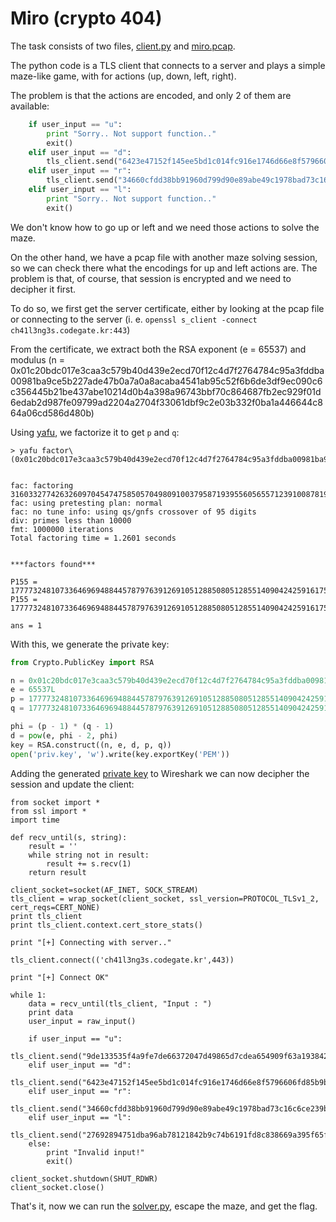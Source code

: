 # Miro (crypto 404)

The task consists of two files, [client.py](client.py) and [miro.pcap](miro.pcap).

The python code is a TLS client that connects to a server
and plays a simple maze-like game, with for actions (up, down, left, right).

The problem is that the actions are encoded, and only 2 of them are available:

```python
    if user_input == "u":
        print "Sorry.. Not support function.."
        exit()
    elif user_input == "d":
        tls_client.send("6423e47152f145ee5bd1c014fc916e1746d66e8f5796606fd85b9b22ad333101\n")
    elif user_input == "r":
        tls_client.send("34660cfdd38bb91960d799d90e89abe49c1978bad73c16c6ce239bc6e3714796\n")
    elif user_input == "l":
        print "Sorry.. Not support function.."
        exit()
```

We don't know how to go up or left and we need those actions to solve the maze.

On the other hand, we have a pcap file with another maze solving session,
so we can check there what the encodings for up and left actions are.
The problem is that, of course, that session is encrypted
and we need to decipher it first.

To do so, we first get the server certificate, either by looking at the pcap file
or connecting to the server (i. e. `openssl s_client -connect ch41l3ng3s.codegate.kr:443`)

From the certificate, we extract both the RSA exponent (e = 65537) and modulus (n = 0x01c20bdc017e3caa3c579b40d439e2ecd70f12c4d7f2764784c95a3fddba00981ba9ce5b227ade47b0a7a0a8acaba4541ab95c52f6b6de3df9ec090c6c356445b21be437abe10214d0b4a398a96743bbf70c864687fb2ec929f01d6edab2d987fe09799ad2204a2704f33061dbf9c2e03b332f0ba1a446644c864a06cd586d480b)

Using [yafu](https://sourceforge.net/projects/yafu/), we factorize it to get `p` and `q`:

```
> yafu factor\(0x01c20bdc017e3caa3c579b40d439e2ecd70f12c4d7f2764784c95a3fddba00981ba9ce5b227ade47b0a7a0a8acaba4541ab95c52f6b6de3df9ec090c6c356445b21be437abe10214d0b4a398a96743bbf70c864687fb2ec929f01d6edab2d987fe09799ad2204a2704f33061dbf9c2e03b332f0ba1a446644c864a06cd586d480b\)


fac: factoring 316033277426326097045474758505704980910037958719395560565571239100878192955228495343184968305477308460190076404967552110644822298179716669689426595435572597197633507818204621591917460417859294285475630901332588545477552125047019022149746524843545923758425353103063134585375275638257720039414711534847429265419
fac: using pretesting plan: normal
fac: no tune info: using qs/gnfs crossover of 95 digits
div: primes less than 10000
fmt: 1000000 iterations
Total factoring time = 1.2601 seconds


***factors found***

P155 = 17777324810733646969488445787976391269105128850805128551409042425916175469483806303918279424710789334026260880628723893508382860291986009694703181381742497
P155 = 17777324810733646969488445787976391269105128850805128551409042425916175469168770593916088768472336728042727873643069063316671869732507795155086000807594027

ans = 1

```

With this, we generate the private key:

```python
from Crypto.PublicKey import RSA

n = 0x01c20bdc017e3caa3c579b40d439e2ecd70f12c4d7f2764784c95a3fddba00981ba9ce5b227ade47b0a7a0a8acaba4541ab95c52f6b6de3df9ec090c6c356445b21be437abe10214d0b4a398a96743bbf70c864687fb2ec929f01d6edab2d987fe09799ad2204a2704f33061dbf9c2e03b332f0ba1a446644c864a06cd586d480bL
e = 65537L
p = 17777324810733646969488445787976391269105128850805128551409042425916175469483806303918279424710789334026260880628723893508382860291986009694703181381742497L
q = 17777324810733646969488445787976391269105128850805128551409042425916175469168770593916088768472336728042727873643069063316671869732507795155086000807594027L

phi = (p - 1) * (q - 1)
d = pow(e, phi - 2, phi)
key = RSA.construct((n, e, d, p, q))
open('priv.key', 'w').write(key.exportKey('PEM'))
```

Adding the generated [private key](priv.key) to Wireshark we can now decipher the session and update the client:

```
from socket import *
from ssl import *
import time

def recv_until(s, string):
    result = ''
    while string not in result:
        result += s.recv(1)
    return result

client_socket=socket(AF_INET, SOCK_STREAM)
tls_client = wrap_socket(client_socket, ssl_version=PROTOCOL_TLSv1_2, cert_reqs=CERT_NONE)
print tls_client
print tls_client.context.cert_store_stats()

print "[+] Connecting with server.."

tls_client.connect(('ch41l3ng3s.codegate.kr',443))

print "[+] Connect OK"

while 1:
    data = recv_until(tls_client, "Input : ")
    print data
    user_input = raw_input()

    if user_input == "u":
        tls_client.send("9de133535f4a9fe7de66372047d49865d7cdea654909f63a193842f36038d362\n")
    elif user_input == "d":
        tls_client.send("6423e47152f145ee5bd1c014fc916e1746d66e8f5796606fd85b9b22ad333101\n")
    elif user_input == "r":
        tls_client.send("34660cfdd38bb91960d799d90e89abe49c1978bad73c16c6ce239bc6e3714796\n")
    elif user_input == "l":
        tls_client.send("27692894751dba96ab78121842b9c74b6191fd8c838669a395f65f3db45c03e2\n")
    else:
        print "Invalid input!"
        exit()

client_socket.shutdown(SHUT_RDWR)
client_socket.close()
```

That's it, now we can run the [solver.py](solver.py), escape the maze, and get the flag.
